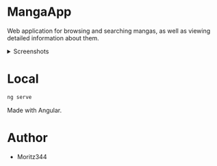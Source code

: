 # MangaApp
Web application for browsing and searching mangas, as well as viewing detailed information about them.

</details>
<details>
<summary>Screenshots</summary>


  <img width="1591" height="913" alt="mangaWebapp" src="https://github.com/user-attachments/assets/90282890-cb9c-4bbf-96f4-da77e7928b6c" />

</details>

# Local 
```bash
ng serve
```


Made with Angular.

# Author
- Moritz344
